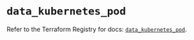 # `data_kubernetes_pod`

Refer to the Terraform Registry for docs: [`data_kubernetes_pod`](https://registry.terraform.io/providers/hashicorp/kubernetes/2.37.0/docs/data-sources/pod).
